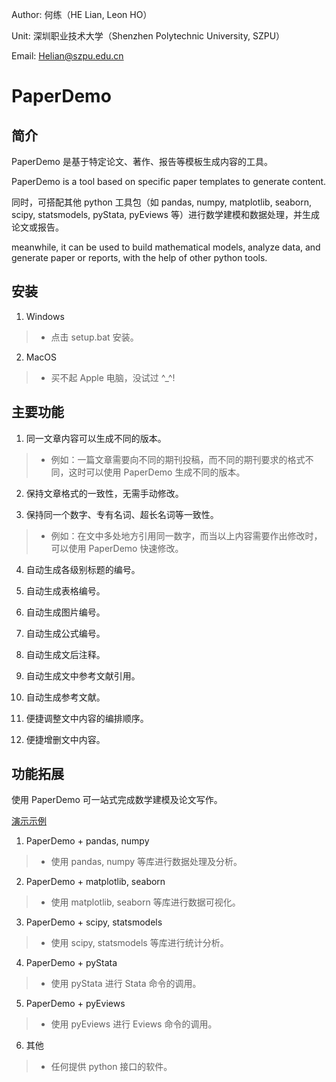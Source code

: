 Author: 何练（HE Lian, Leon HO）

Unit:   深圳职业技术大学（Shenzhen Polytechnic University, SZPU）

Email:  Helian@szpu.edu.cn



# PaperDemo

## 简介

PaperDemo 是基于特定论文、著作、报告等模板生成内容的工具。

PaperDemo is a tool based on specific paper templates to generate content.

同时，可搭配其他 python 工具包（如 pandas, numpy, matplotlib, seaborn, scipy, statsmodels, pyStata, pyEviews 等）进行数学建模和数据处理，并生成论文或报告。

meanwhile, it can be used to build mathematical models, analyze data, and generate paper or reports, with the help of other python tools.

## 安装

1. Windows
> - 点击 setup.bat 安装。

2. MacOS
> - 买不起 Apple 电脑，没试过 ^_^!

## 主要功能

1. 同一文章内容可以生成不同的版本。      
> - 例如：一篇文章需要向不同的期刊投稿，而不同的期刊要求的格式不同，这时可以使用 PaperDemo 生成不同的版本。

2. 保持文章格式的一致性，无需手动修改。

3. 保持同一个数字、专有名词、超长名词等一致性。
> - 例如：在文中多处地方引用同一数字，而当以上内容需要作出修改时，可以使用 PaperDemo 快速修改。

4. 自动生成各级别标题的编号。

5. 自动生成表格编号。

6. 自动生成图片编号。

7. 自动生成公式编号。

8. 自动生成文后注释。

9.  自动生成文中参考文献引用。

10. 自动生成参考文献。

11. 便捷调整文中内容的编排顺序。

12. 便捷增删文中内容。

## 功能拓展

使用 PaperDemo 可一站式完成数学建模及论文写作。

[演示示例](examples/example.gif "演示示例")

1. PaperDemo + pandas, numpy
> - 使用 pandas, numpy 等库进行数据处理及分析。

2. PaperDemo + matplotlib, seaborn
> - 使用 matplotlib, seaborn 等库进行数据可视化。

3. PaperDemo + scipy, statsmodels
> - 使用 scipy, statsmodels 等库进行统计分析。

4. PaperDemo + pyStata
> - 使用 pyStata 进行 Stata 命令的调用。

5. PaperDemo + pyEviews
> - 使用 pyEviews 进行 Eviews 命令的调用。

6. 其他
> - 任何提供 python 接口的软件。


